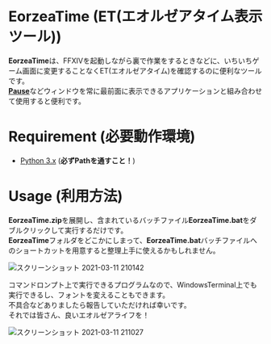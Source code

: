 # EorzeaTime (ET(エオルゼアタイム表示ツール))
**EorzeaTime**は、FFXIVを起動しながら裏で作業をするときなどに、いちいちゲーム画面に変更することなくET(エオルゼアタイム)を確認するのに便利なツールです。  
[**Pause**](https://so-zou.jp/software/pause/)などウィンドウを常に最前面に表示できるアプリケーションと組み合わせて使用すると便利です。

# Requirement (必要動作環境)
* [Python 3.x](https://www.python.org/) (**必ずPathを通すこと！**)

# Usage (利用方法)
**EorzeaTime.zip**を展開し、含まれているバッチファイル**EorzeaTime.bat**をダブルクリックして実行するだけです。  
**EorzeaTime**フォルダをどこかにしまって、**EorzeaTime.bat**バッチファイルへのショートカットを用意すると整理上手に使えるかもしれません。

![スクリーンショット 2021-03-11 210142](https://user-images.githubusercontent.com/30005561/110784408-00d76000-82ad-11eb-9304-8bc818e4e4d0.png)

コマンドロンプト上で実行できるプログラムなので、WindowsTerminal上でも実行できるし、フォントを変えることもできます。  
不具合などありましたら報告していただければ幸いです。  
それでは皆さん、良いエオルゼアライフを！

![スクリーンショット 2021-03-11 211027](https://user-images.githubusercontent.com/30005561/110785467-582a0000-82ae-11eb-8d3a-c7b30a26273d.png)
